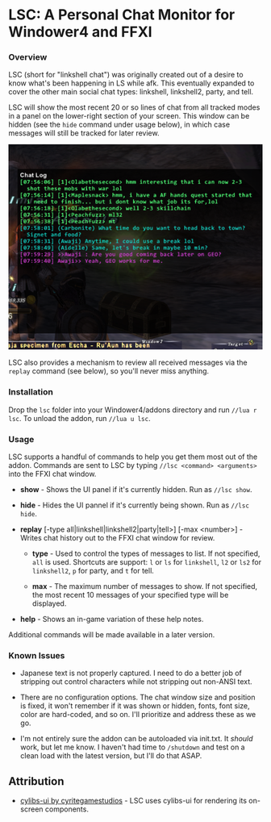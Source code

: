 # LSC: A Personal Chat Monitor for Windower4 and FFXI

### Overview

LSC (short for "linkshell chat") was originally created out of a desire to know what's been happening in LS while afk. This eventually expanded to cover the other main social chat types: linkshell, linkshell2, party, and tell.

LSC will show the most recent 20 or so lines of chat from all tracked modes in a panel on the lower-right section of your screen. This window can be hidden (see the `hide` command under usage below), in which case messages will still be tracked for later review.

<img title="" src="./content/sample.png" alt="dsaf" width="593" data-align="center">

LSC also provides a mechanism to review all received messages via the `replay` command (see below), so you'll never miss anything.

### Installation

Drop the `lsc` folder into your Windower4/addons directory and run `//lua r lsc`. To unload the addon, run `//lua u lsc`.

### Usage

LSC supports a handful of commands to help you get them most out of the addon.  Commands are sent to LSC by typing `//lsc <command> <arguments>` into the FFXI chat window.

- **show** - Shows the UI panel if it's currently hidden. Run as `//lsc show`.

- **hide** - Hides the UI pannel if it's currently being shown. Run as `//lsc hide`.

- **replay** [-type all|linkshell|linkshell2|party|tell>] [-max &lt;number&gt;] - Writes chat history out to the FFXI chat window for review.
  
  - **type** - Used to control the types of messages to list. If not specified, `all` is used. Shortcuts are support: `l` or `ls` for `linkshell`, `l2` or `ls2` for `linkshell2`, `p` for party, and `t` for tell.
  
  - **max** - The maximum number of messages to show. If not specified, the most recent 10 messages of your specified type will be displayed.

- **help** - Shows an in-game variation of these help notes.

Additional commands will be made available in a later version.

### Known Issues

- Japanese text is not properly captured. I need to do a better job of stripping out control characters while not stripping out non-ANSI text.

- There are no configuration options. The chat window size and position is fixed, it won't remember if it was shown or hidden, fonts, font size, color are hard-coded, and so on. I'll prioritize and address these as we go.

- I'm not entirely sure the addon can be autoloaded via init.txt. It *should* work, but let me know. I haven't had time to `/shutdown` and test on a clean load with the latest version, but I'll do that ASAP.

## Attribution

- [cylibs-ui by cyritegamestudios](https://github.com/cyritegamestudios/cylibs-ui) - LSC uses cylibs-ui for rendering its on-screen components.
